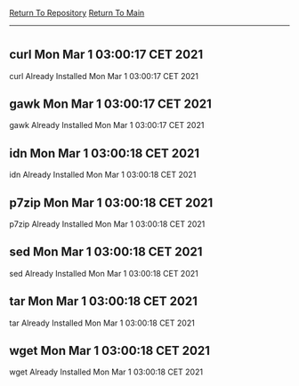 [Return To Repository](https://github.com/bast69/piholeparser/)
[Return To Main](https://github.com/bast69/piholeparser/blob/master/RecentRunLogs/Mainlog.md)
____________________________________
# 
## curl Mon Mar  1 03:00:17 CET 2021
curl Already Installed Mon Mar  1 03:00:17 CET 2021
## gawk Mon Mar  1 03:00:17 CET 2021
gawk Already Installed Mon Mar  1 03:00:17 CET 2021
## idn Mon Mar  1 03:00:18 CET 2021
idn Already Installed Mon Mar  1 03:00:18 CET 2021
## p7zip Mon Mar  1 03:00:18 CET 2021
p7zip Already Installed Mon Mar  1 03:00:18 CET 2021
## sed Mon Mar  1 03:00:18 CET 2021
sed Already Installed Mon Mar  1 03:00:18 CET 2021
## tar Mon Mar  1 03:00:18 CET 2021
tar Already Installed Mon Mar  1 03:00:18 CET 2021
## wget Mon Mar  1 03:00:18 CET 2021
wget Already Installed Mon Mar  1 03:00:18 CET 2021
